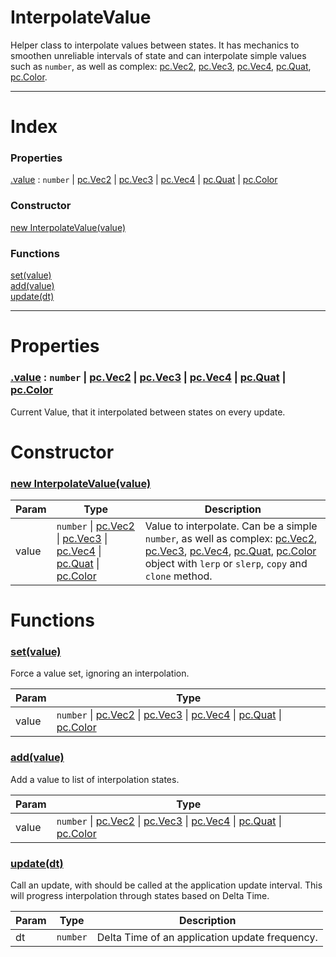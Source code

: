 # InterpolateValue

Helper class to interpolate values between states. It has mechanics to smoothen unreliable intervals of state and can interpolate simple values such as `number`, as well as complex: [pc.Vec2], [pc.Vec3], [pc.Vec4], [pc.Quat], [pc.Color].

---

# Index

### Properties

<a href='#property_value'>.value</a> : `number` &#124; [pc.Vec2] &#124; [pc.Vec3] &#124; [pc.Vec4] &#124; [pc.Quat] &#124; [pc.Color]  

### Constructor
<a href='#function_InterpolateValue'>new InterpolateValue(value)</a>  

### Functions

<a href='#function_set'>set(value)</a>  
<a href='#function_add'>add(value)</a>  
<a href='#function_update'>update(dt)</a>  


---


# Properties

<a name='property_value'></a>
### <a href='#property_value'>.value</a> : `number` &#124; [pc.Vec2] &#124; [pc.Vec3] &#124; [pc.Vec4] &#124; [pc.Quat] &#124; [pc.Color]  
Current Value, that it interpolated between states on every update.


# Constructor

<a name='function_InterpolateValue'></a>
### <a href='#function_InterpolateValue'>new InterpolateValue(value)</a>  


| Param | Type | Description |
| --- | --- | --- |
| value | `number` &#124; [pc.Vec2] &#124; [pc.Vec3] &#124; [pc.Vec4] &#124; [pc.Quat] &#124; [pc.Color] | Value to interpolate. Can be a simple `number`, as well as complex: [pc.Vec2], [pc.Vec3], [pc.Vec4], [pc.Quat], [pc.Color] object with `lerp` or `slerp`, `copy` and `clone` method. |  



# Functions

<a name='function_set'></a>
### <a href='#function_set'>set(value)</a>  

Force a value set, ignoring an interpolation.

| Param | Type |
| --- | --- |
| value | `number` &#124; [pc.Vec2] &#124; [pc.Vec3] &#124; [pc.Vec4] &#124; [pc.Quat] &#124; [pc.Color] |  


<a name='function_add'></a>
### <a href='#function_add'>add(value)</a>  

Add a value to list of interpolation states.

| Param | Type |
| --- | --- |
| value | `number` &#124; [pc.Vec2] &#124; [pc.Vec3] &#124; [pc.Vec4] &#124; [pc.Quat] &#124; [pc.Color] |  


<a name='function_update'></a>
### <a href='#function_update'>update(dt)</a>  

Call an update, with should be called at the application update interval. This will progress interpolation through states based on Delta Time.

| Param | Type | Description |
| --- | --- | --- |
| dt | `number` | Delta Time of an application update frequency. |  




[pc.Vec2]: https://developer.playcanvas.com/en/api/pc.Vec2.html  
[pc.Vec3]: https://developer.playcanvas.com/en/api/pc.Vec3.html  
[pc.Vec4]: https://developer.playcanvas.com/en/api/pc.Vec4.html  
[pc.Quat]: https://developer.playcanvas.com/en/api/pc.Quat.html  
[pc.Color]: https://developer.playcanvas.com/en/api/pc.Color.html  
